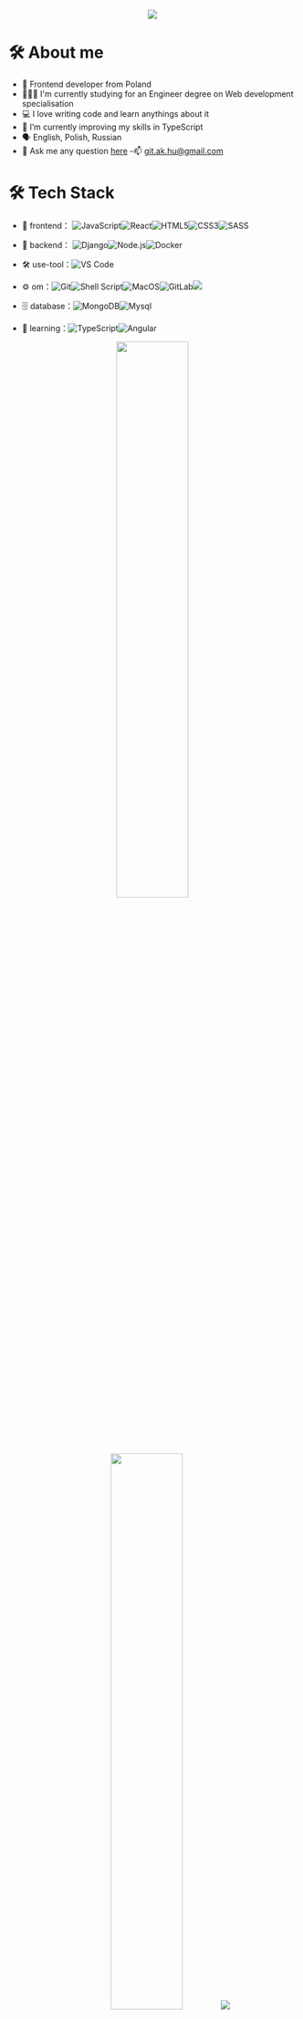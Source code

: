 <h1 align='center'>
    <a href="https://git.io/typing-svg">
        <img src="https://readme-typing-svg.demolab.com/?lines=Hi+there!;I'm+Artem+👋&center=true&size=30">
    </a>
</h1>

# 🛠 About me
- 🎨 Frontend developer from Poland
- 🧑🏼‍💻 I'm currently studying for an Engineer degree on Web development specialisation
- 💻 I love writing code and learn anythings about it
- 🌱 I’m currently improving my skills in TypeScript
- 🗣 English, Polish, Russian
- 💬 Ask me any question [here](https://github.com/ak-hu/ak-hu/issues)
-📫 git.ak.hu@gmail.com

# 🛠 Tech Stack

- 👾 frontend： ![JavaScript](https://img.shields.io/badge/-JavaScript-323330?style=flat-circle&logo=javascript&logoColor=F7DF1E)![React](https://img.shields.io/badge/-REACT-blue?style=flat-circle&logo=REACT)![HTML5](https://img.shields.io/badge/-HTML5-E34F26?style=flat-circle&logo=html5&logoColor=white)![CSS3](https://img.shields.io/badge/-CSS3-1572B6?style=flat-circle&logo=css3&logoColor=white)![SASS](https://img.shields.io/badge/-SASS-CC6699?style=flat-circle&logo=SASS&logoColor=white)

- 🚀 backend： ![Django](https://img.shields.io/badge/-Django-blue?style=flat-circle&logo=django)![Node.js](https://img.shields.io/badge/-Node.js-green?style=flat-circle&logo=Node.js)![Docker](https://img.shields.io/badge/-Docker-blue?style=flat-circle&logo=Docker)

- 🛠 use-tool：![VS Code](https://img.shields.io/badge/-VSCode-blue?style=flat-circle&logo=VSCode)

- ⚙️ om：![Git](https://img.shields.io/badge/-Git-orange?style=flat-circle&logo=git)![Shell Script](https://img.shields.io/badge/Shell_Script-121011?style=flat-circle&&logo=gnu-bash&logoColor=white)![MacOS](https://img.shields.io/badge/mac%20os-000000?style=flat-circle&&logo=apple&logoColor=white)![GitLab](https://img.shields.io/badge/-GitLab-orange?style=flat-circle&logo=GitLab)![](https://img.shields.io/badge/GitHub-100000?style=flat-circle&&logo=github&logoColor=white)

- 🗄 database：![MongoDB](https://img.shields.io/badge/-MongoDB-blue?style=flat-circle&logo=MongoDB)![Mysql](https://img.shields.io/badge/-Mysql-white?style=flat-circle&logo=mysql)

- 🌱 learning：![TypeScript](https://img.shields.io/badge/-TypeScript-blue?style=flat-circle&logo=typescript&logoColor=white)![Angular](https://img.shields.io/badge/-Angular-red?style=flat-circle&logo=Angular)

<p align="center">
  <img height="50%" width="auto" src ="https://github-readme-stats.vercel.app/api?username=ak-hu&show_icons=true&count_private=true&theme=synthwave&hide_border=true&hide=issues,contribs&bg_color=00000000">
  <img height="50%" width="auto" src ="https://github-readme-stats.vercel.app/api/top-langs/?username=ak-hu&layout=compact&hide_border=true&theme=synthwave&bg_color=00000000&langs_count=6&hide=jupyter%20notebook,tex,css,php&exclude_repo=Pacman-AI">
  <img src ="https://github-readme-streak-stats.herokuapp.com?user=ak-hu&theme=synthwave&hide_border=true&background=FFFFFF00">
</p>

<table align="center"><tbody><tr><td><a href="https://octo-ring.com/"><img src="https://octo-ring.com/static/img/widget/top.png" width="99%" alt="Octo Ring logo" align="top"></a><br><a href="https://octo-ring.com/p/ak-hu/prev"><img src="https://octo-ring.com/static/img/widget/prev.png" width="33%" alt="previous" align="top" title="previous profile"></a><a href="https://octo-ring.com/p/ak-hu/random"><img src="https://octo-ring.com/static/img/widget/random.png" width="33%" alt="random" align="top" title="random profile"></a><a href="https://octo-ring.com/p/ak-hu/next"><img src="https://octo-ring.com/static/img/widget/next.png" width="33%" alt="next" align="top" title="next profile"></a><br><a href="https://octo-ring.com/"><img src="https://octo-ring.com/static/img/widget/bottom.png" width="99%" alt="check out other GitHub profiles in the Octo Ring" align="top"></a></td></tr></tbody></table>
